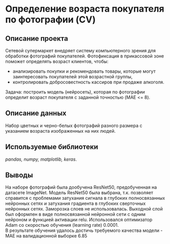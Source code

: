 # Определение возраста покупателя по фотографии (CV)
## Описание проекта
Сетевой супермаркет внедряет систему компьютерного зрения для обработки фотографий покупателей. 
Фотофиксация в прикассовой зоне поможет определять возраст клиентов, чтобы:
- анализировать покупки и рекомендовать товары, которые могут заинтересовать покупателей этой возрастной группы, 
- контролировать добросовестность кассиров при продаже алкоголя.

Задача: построить модель (нейросеть), которая по фотографии определит возраст покупателя с заданной точностью (MAE <= 8). <br>

## Описание данных
Набор цветных и черно-белых фотографий разного размера с указанием возраста изображенных на них людей.

## Используемые библиотеки
*pandas, numpy, matplotlib, keras*. 

## Выводы
На наборе фотографий была дообучена ResNet50, предобученная на датасете ImageNet. Модель ResNet50 была выбрана, т.к. позволяет справится с проблемами затухания сигнала в глубоких полносвязанных нейронных сетях и затухания градиента в глубоких сверточных нейронных сетях. Заморозка слоев не использовалась. Выходной слой был оформлен в виде полносвязанной нейронной сети с одним нейроном и функцией активации relu. Использовался оптимизатор Adam со скоростью обучения (learning rate) 0.0001.<br>
В результате обучения удалось достичь требуемого качества модели - МАЕ на валидационной выборке 6.85
